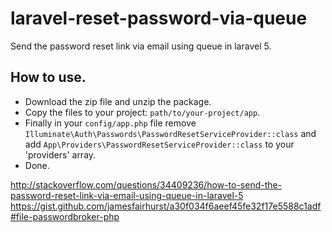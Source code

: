 # laravel-reset-password-via-queue
Send the password reset link via email using queue in laravel 5.

## How to use.
- Download the zip file and unzip the package.
- Copy the files to your project: `path/to/your-project/app`.
- Finally in your `config/app.php` file remove `Illuminate\Auth\Passwords\PasswordResetServiceProvider::class` and add `App\Providers\PasswordResetServiceProvider::class` to your 'providers' array.
- Done.

http://stackoverflow.com/questions/34409236/how-to-send-the-password-reset-link-via-email-using-queue-in-laravel-5
https://gist.github.com/jamesfairhurst/a30f034f6aeef45fe32f17e5588c1adf#file-passwordbroker-php
